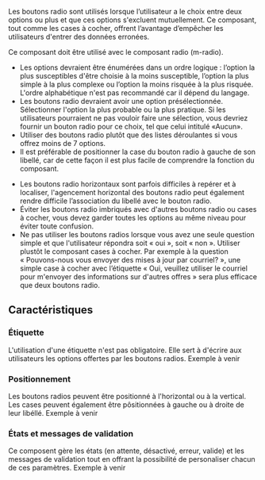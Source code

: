 Les boutons radio sont utilisés lorsque l’utilisateur a le choix entre deux options ou plus et que ces options s'excluent mutuellement. Ce composant, tout comme les <modul-go name="m-checkbox">cases à cocher</modul-go>, offrent l’avantage d’empêcher les utilisateurs d'entrer des données erronées.

Ce composant doit être utilisé avec le composant <modul-go name="m-radio">radio</modul-go> (m-radio).

<modul-do>
    <ul>
        <li>Les options devraient être énumérées dans un ordre logique&nbsp;: l’option la plus susceptibles d'être choisie à la moins susceptible, l’option la plus simple à la plus complexe ou l’option la moins risquée à la plus risquée. L'ordre alphabétique n'est pas recommandé car il dépend du langage.</li>
        <li>Les boutons radio devraient avoir une option présélectionnée. Sélectionner l'option la plus probable ou la plus pratique. Si les utilisateurs pourraient ne pas vouloir faire une sélection, vous devriez fournir un bouton radio pour ce choix, tel que celui intitulé «Aucun».</li>
        <li>Utiliser des boutons radio plutôt que des <modul-go name="m-dropdown">listes déroulantes</modul-go> si vous offrez moins de 7 options.</li>
        <li>Il est préférable de positionner la case du bouton radio à gauche de son libellé, car de cette façon il est plus facile de comprendre la fonction du composant.</li>
    </ul>
</modul-do>

<modul-dont>
    <ul>
        <li>Les boutons radio horizontaux sont parfois difficiles à repérer et à localiser, l'agencement horizontal des boutons radio peut également rendre difficile l’association du libellé avec le bouton radio.</li>
        <li>Éviter les boutons radio imbriqués avec d'autres boutons radio ou cases à cocher, vous devez garder toutes les options au même niveau pour éviter toute confusion.</li>
        <li>Ne pas utiliser les boutons radios lorsque vous avez une seule question simple et que l'utilisateur répondra soit «&nbsp;oui&nbsp;», soit «&nbsp;non&nbsp;». Utiliser plustôt le composant <modul-go name="m-checkbox">cases à cocher</modul-go>. Par exemple à la question «&nbsp;Pouvons-nous vous envoyer des mises à jour par courriel?&nbsp;», une simple case à cocher avec l’étiquette «&nbsp;Oui, veuillez utiliser le courriel pour m'envoyer des informations sur d'autres offres&nbsp;» sera plus efficace que deux boutons radio.</li>
    </ul>
</modul-dont>

## Caractéristiques

### Étiquette
L'utilisation d'une étiquette n'est pas obligatoire. Elle sert à d'écrire aux utilisateurs les options offertes par les boutons radios.
<m-message class="m-u--margin-top" skin="light" state="information">Exemple à venir</m-message>

### Positionnement
Les boutons radios peuvent être positionné à l'horizontal ou à la vertical. Les cases peuvent également être pôsitionnées à gauche ou à droite de leur libéllé.
<m-message class="m-u--margin-top" skin="light" state="information">Exemple à venir</m-message>

### États et messages de validation
Ce composent gère les états (en attente, désactivé, erreur, valide) et les messages de validation tout en offrant la possibilité de personaliser chacun de ces paramètres.
<m-message class="m-u--margin-top" skin="light" state="information">Exemple à venir</m-message>